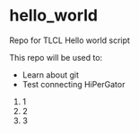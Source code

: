 # hello_world
Repo for TLCL Hello world script

This repo will be used to:
* Learn about git
* Test connecting HiPerGator

1. 1
2. 2
3. 3
